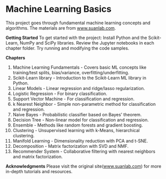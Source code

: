 # Machine Learning Basics
This project goes through fundamental machine learning concepts and algorithms. The materials are from www.suanlab.com.

**Getting Started**
To get started with the project:
Install Python and the Scikit-Learn, NumPy and SciPy libraries.
Review the Jupyter notebooks in each chapter folder.
Try running and modifying the code samples.

**Chapters**
1. Machine Learning Fundamentals - Covers basic ML concepts like training/test splits, bias/variance, overfitting/underfitting.
2. Scikit-Learn library - Introduction to the Scikit-Learn ML library in Python.
3. Linear Models - Linear regression and ridge/lasso regularization.
4. Logistic Regression - For binary classification.
5. Support Vector Machine - For classification and regression.
6. k Nearest Neighbor - Simple non-parametric method for classification and regression.
7. Naive Bayes - Probabilistic classifier based on Bayes' theorem.
8. Decision Tree - Non-linear model for classification and regression.
9. Ensemble - Methods like random forests and gradient boosting.
10. Clustering - Unsupervised learning with k-Means, hierarchical clustering.
11. Manifold Learning - Dimensionality reduction with PCA and t-SNE.
12. Decomposition - Matrix factorization with SVD and NMF.
13. Recommender System - Collaborative filtering with nearest neighbors and matrix factorization.

**Acknowledgments**
Please visit the original site(www.suanlab.com) for more in-depth tutorials and resources.
